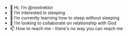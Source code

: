- 👋 Hi, I’m @nextrektor
- 👀 I’m interested in sleeping
- 🌱 I’m currently learning how to sleep without sleeping
- 💞️ I’m looking to collaborate on relationship with God
- 📫 How to reach me - there's no way you can reach me

<!---
nextrektor/nextrektor is a ✨ special ✨ repository because its `README.md` (this file) appears on your GitHub profile.
You can click the Preview link to take a look at your changes.
--->
